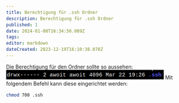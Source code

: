 ```yaml
---
title: Berechtigung für .ssh Ordner
description: Berechtigung für .ssh Ordner
published: 1
date: 2024-01-08T16:34:50.089Z
tags: 
editor: markdown
dateCreated: 2023-12-19T16:10:38.070Z
---
```


Die Berechtigung für den Ordner sollte so aussehen:
![berechtigung_ssh_ordner.png](/berechtigung_ssh_ordner.png)
Mit folgendem Befehl kann diese eingerichtet werden:
```bash
chmod 700 .ssh
```